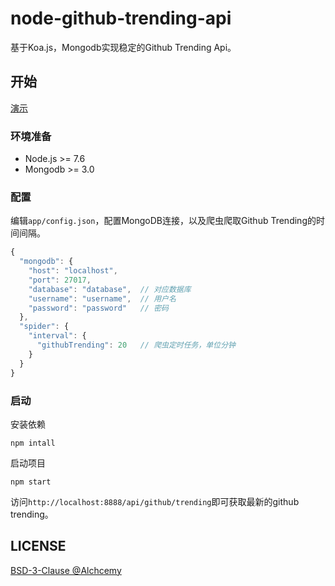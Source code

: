 # node-github-trending-api

基于Koa.js，Mongodb实现稳定的Github Trending Api。

## 开始

[演示](https://baka.coolecho.net/api/github/trending)

### 环境准备

- Node.js >= 7.6
- Mongodb >= 3.0

### 配置

编辑```app/config.json```，配置MongoDB连接，以及爬虫爬取Github Trending的时间间隔。

```js
{
  "mongodb": {
    "host": "localhost",
    "port": 27017,
    "database": "database",  // 对应数据库
    "username": "username",  // 用户名
    "password": "password"   // 密码
  },
  "spider": {
    "interval": {
      "githubTrending": 20   // 爬虫定时任务，单位分钟
    }
  }
}
```

### 启动

安装依赖
```shell
npm intall
```

启动项目
```
npm start
```

访问```http://localhost:8888/api/github/trending```即可获取最新的github trending。

## LICENSE
[BSD-3-Clause @Alchcemy](./LICENSE)